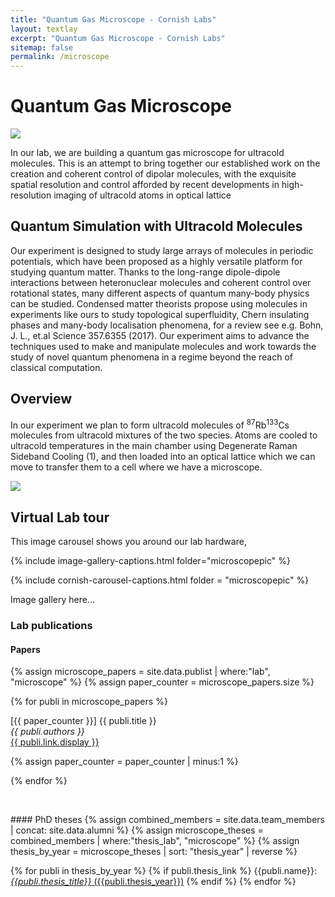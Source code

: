 ```yaml
---
title: "Quantum Gas Microscope - Cornish Labs"
layout: textlay
excerpt: "Quantum Gas Microscope - Cornish Labs"
sitemap: false
permalink: /microscope
---
```


# Quantum Gas Microscope


<a href  ="{{ site.url }}{{ site.baseurl }}/images/microscopepic/render5square-1080x805.png">
<img src="{{ site.url }}{{ site.baseurl }}/images/microscopepic/render5square-1080x805.png" class="img-fluid rounded mx-auto center-block" style="max-width: 100mm; height: auto;">
</a>

In our lab, we are building a quantum gas microscope for ultracold molecules. This is an attempt to bring together our established work on the creation and coherent control of dipolar molecules, with the exquisite spatial resolution and control afforded by recent developments in high-resolution imaging of ultracold atoms in optical lattice

## Quantum Simulation with Ultracold Molecules

Our experiment is designed to study large arrays of molecules in periodic potentials, which have been proposed as a highly versatile platform for studying quantum matter. Thanks to the long-range dipole-dipole interactions between heteronuclear molecules and coherent control over rotational states, many different aspects of quantum many-body physics can be studied. Condensed matter theorists propose using molecules in experiments like ours to study topological superfluidity, Chern insulating phases and many-body localisation phenomena, for a review see e.g. Bohn, J. L., et.al Science 357.6355 (2017). Our experiment aims to advance the techniques used to make and manipulate molecules and work towards the study of novel quantum phenomena in a regime beyond the reach of classical computation.

## Overview

In our experiment we plan to form ultracold molecules of <sup>87</sup>Rb<sup>133</sup>Cs molecules from ultracold mixtures of the two species. Atoms are cooled to ultracold temperatures in the main chamber using Degenerate Raman Sideband Cooling (1), and then loaded into an optical lattice which we can move to transfer them to a cell where we have a microscope.

<a href  ="{{ site.url }}{{ site.baseurl }}/images/microscopepic/ExperimentOverview.png">
<img src="{{ site.url }}{{ site.baseurl }}/images/microscopepic/ExperimentOverview.png" class="img-fluid" style="max-width: 100%; height: auto;">
</a>



## Virtual Lab tour

This image carousel shows you around our lab hardware, 

{% include image-gallery-captions.html folder="microscopepic" %}

{% include cornish-carousel-captions.html folder = "microscopepic" %}

Image gallery here...






### Lab publications
#### Papers
{% assign microscope_papers = site.data.publist | where:"lab", "microscope" %}
{% assign paper_counter = microscope_papers.size %}

{% for publi in microscope_papers %}

  \[{{ paper_counter }}\] {{ publi.title }} <br />
  <em>{{ publi.authors }} </em><br /><a href="{{ publi.link.url }}">{{ publi.link.display }}</a>

  {% assign paper_counter = paper_counter | minus:1 %}

{% endfor %}

<p> &nbsp; </p>
#### PhD theses
{% assign combined_members = site.data.team_members | concat: site.data.alumni %}
{% assign microscope_theses = combined_members | where:"thesis_lab", "microscope" %}
{% assign thesis_by_year = microscope_theses | sort: "thesis_year" | reverse %}

{% for publi in thesis_by_year %}
  {% if publi.thesis_link %}
  {{publi.name}}: [_{{publi.thesis_title}}_ ({{publi.thesis_year}})]({{publi.thesis_link}})
  {% endif %}
{% endfor %}